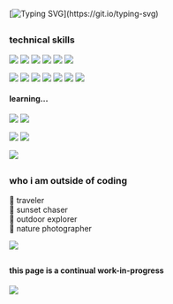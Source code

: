 [![Typing SVG](https://readme-typing-svg.demolab.com?font=Quicksand&size=24&pause=1000&color=59A14D&center=true&vCenter=true&width=600&lines=visual+merchandiser+turned+junior+developer;learning+JavaScript%2C+C%23%2C+.NET%2C+and+React;chasing+the+freedom+to+create+from+anywhere;)](https://git.io/typing-svg)

##
### technical skills
![](https://img.shields.io/badge/HTML-239120?style=for-the-badge&logo=html5&logoColor=white)
![](https://img.shields.io/badge/CSS-239120?&style=for-the-badge&logo=css3&logoColor=white)
![](https://img.shields.io/badge/C%23-239120?style=for-the-badge&logo=c-sharp&logoColor=white)
![](https://img.shields.io/badge/Node.js-43853D?style=for-the-badge&logo=node.js&logoColor=white)
![](https://img.shields.io/badge/JavaScript-F7DF1E?style=for-the-badge&logo=javascript&logoColor=black)
![](https://img.shields.io/badge/GIT-E44C30?style=for-the-badge&logo=git&logoColor=white)

![](https://img.shields.io/badge/eslint-3A33D1?style=for-the-badge&logo=eslint&logoColor=white)
![](https://img.shields.io/badge/.NET-5C2D91?style=for-the-badge&logo=.net&logoColor=white)
![](https://img.shields.io/badge/Jest-323330?style=for-the-badge&logo=Jest&logoColor=white)
![](https://img.shields.io/badge/prettier-1A2C34?style=for-the-badge&logo=prettier&logoColor=F7BA3E)
![](https://img.shields.io/badge/React-20232A?style=for-the-badge&logo=react&logoColor=61DAFB)
![](https://img.shields.io/badge/MySQL-00000F?style=for-the-badge&logo=mysql&logoColor=white)
![](https://img.shields.io/badge/Markdown-000000?style=for-the-badge&logo=markdown&logoColor=white)


#### learning...
![](https://img.shields.io/badge/Bootstrap-563D7C?style=for-the-badge&logo=bootstrap&logoColor=white)
![](https://img.shields.io/badge/Redux-593D88?style=for-the-badge&logo=redux&logoColor=white)

![](https://img.shields.io/badge/React_Router-CA4245?style=for-the-badge&logo=react-router&logoColor=white)
![](https://img.shields.io/badge/Figma-F24E1E?style=for-the-badge&logo=figma&logoColor=white)

![](https://img.shields.io/badge/json%20web%20tokens-323330?style=for-the-badge&logo=json-web-tokens&logoColor=pink)

##
### who i am outside of coding
🔅 traveler\
🔅 sunset chaser\
🔅 outdoor explorer\
🔅 nature photographer

[![](https://img.shields.io/badge/apple%20music-F34E68?style=for-the-badge&logo=apple%20music&logoColor=white)](https://music.apple.com/profile/yellowpistols)

##
#### this page is a continual work-in-progress
![](http://ForTheBadge.com/images/badges/built-with-love.svg)
